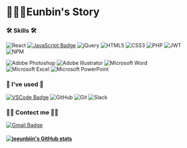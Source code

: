 # 👩🏻‍💻Eunbin's Story

### 🛠 Skills 🛠 
  ![React](https://img.shields.io/badge/react-%2320232a.svg?style=for-the-badge&logo=react&logoColor=%2361DAFB)
  [![JavaScript Badge](https://img.shields.io/badge/JavaScript-F7DF1E?style=for-the-badge&logo=JavaScript&logoColor=white)](https://javascript.info/)
  ![jQuery](https://img.shields.io/badge/jquery-%230769AD.svg?style=for-the-badge&logo=jquery&logoColor=white)
  ![HTML5](https://img.shields.io/badge/html5-%23E34F26.svg?style=for-the-badge&logo=html5&logoColor=white)
  ![CSS3](https://img.shields.io/badge/css3-%231572B6.svg?style=for-the-badge&logo=css3&logoColor=white)
  ![PHP](https://img.shields.io/badge/php-%23777BB4.svg?style=for-the-badge&logo=php&logoColor=white)
  ![JWT](https://img.shields.io/badge/JWT-black?style=for-the-badge&logo=JSON%20web%20tokens)
  ![NPM](https://img.shields.io/badge/NPM-%23000000.svg?style=for-the-badge&logo=npm&logoColor=white)
  
  ![Adobe Photoshop](https://img.shields.io/badge/adobe%20photoshop-%2331A8FF.svg?style=for-the-badge&logo=adobe%20photoshop&logoColor=white)
  ![Adobe Illustrator](https://img.shields.io/badge/adobe%20illustrator-%23FF9A00.svg?style=for-the-badge&logo=adobe%20illustrator&logoColor=white)
  ![Microsoft Word](https://img.shields.io/badge/Microsoft_Word-2B579A?style=for-the-badge&logo=microsoft-word&logoColor=white)
  ![Microsoft Excel](https://img.shields.io/badge/Microsoft_Excel-217346?style=for-the-badge&logo=microsoft-excel&logoColor=white)
  ![Microsoft PowerPoint](https://img.shields.io/badge/Microsoft_PowerPoint-B7472A?style=for-the-badge&logo=microsoft-powerpoint&logoColor=white)
  
  
### 🌱 I've used 🌱 
  [![VSCode Badge](https://img.shields.io/badge/VScode-007ACC?style=for-the-badge&logo=visual-studio-code&logoColor=white)](http://code.visualstudio.com/)
  ![GitHub](https://img.shields.io/badge/github-%23121011.svg?style=for-the-badge&logo=github&logoColor=white)
  ![Git](https://img.shields.io/badge/git-%23F05033.svg?style=for-the-badge&logo=git&logoColor=white)
  ![Slack](https://img.shields.io/badge/Slack-4A154B?style=for-the-badge&logo=slack&logoColor=white)


### 🤙🏻 Contect me 🤙🏻
[![Gmail Badge](https://img.shields.io/badge/Gmail-EA4335?style=for-the-badge&logo=gmail&logoColor=white)](mailto:joeunbiin@gmail.com)


#### 	[![joeunbiin's GitHub stats](https://github-readme-stats.vercel.app/api?username=joeunbiin)](https://github.com/eunbinzz/github-readme-stats) 
